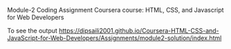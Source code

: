 Module-2 Coding Assignment
Coursera course: HTML, CSS, and Javascript for Web Developers

To see the output  <a href="CLICK HERE">https://dipsaili2001.github.io/Coursera-HTML-CSS-and-JavaScript-for-Web-Developers/Assignments/module2-solution/index.html</a>
